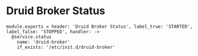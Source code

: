
# Druid Broker Status

    module.exports = header: 'Druid Broker Status', label_true: 'STARTED', label_false: 'STOPPED', handler: ->
      @service.status
        name: 'druid-broker'
        if_exists: '/etc/init.d/druid-broker'
